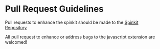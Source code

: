 # Pull Request Guidelines

Pull requests to enhance the spinkit should be made to the [Spinkit Repository](https://github.com/tobiasahlin/SpinKit)

All pull request to enhance or address bugs to the javascript extension are welcomed!